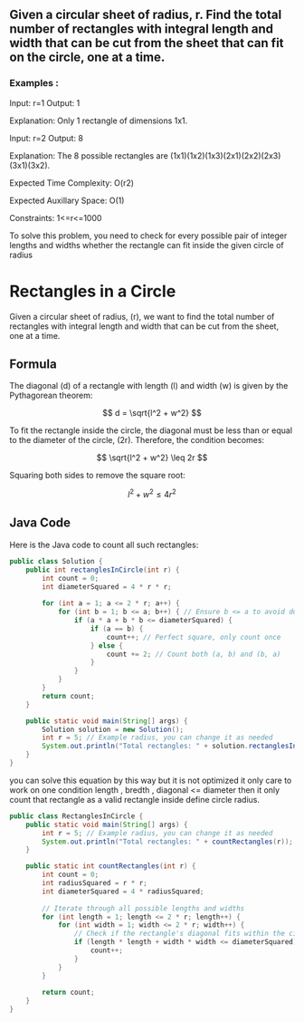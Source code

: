 ## Given a circular sheet of radius, r. Find the total number of rectangles with integral length and width that can be cut from the sheet that can fit on the circle, one at a time.

### Examples :

Input: r=1
Output: 1

Explanation: Only 1 rectangle of dimensions 1x1.

Input: r=2
Output: 8

Explanation: The 8 possible rectangles are 
(1x1)(1x2)(1x3)(2x1)(2x2)(2x3)(3x1)(3x2).

Expected Time Complexity: O(r2)

Expected Auxillary Space: O(1)


Constraints:
1<=r<=1000 


To solve this problem, you need to check for every possible pair of integer lengths and widths whether the rectangle can fit inside the given circle of radius 
# Rectangles in a Circle

Given a circular sheet of radius, \(r\), we want to find the total number of rectangles with integral length and width that can be cut from the sheet, one at a time.

## Formula

The diagonal \(d\) of a rectangle with length \(l\) and width \(w\) is given by the Pythagorean theorem:

$$
d = \sqrt{l^2 + w^2}
$$

To fit the rectangle inside the circle, the diagonal must be less than or equal to the diameter of the circle, \(2r\). Therefore, the condition becomes:

$$
\sqrt{l^2 + w^2} \leq 2r
$$

Squaring both sides to remove the square root:

$$
l^2 + w^2 \leq 4r^2
$$

## Java Code

Here is the Java code to count all such rectangles:

```java
public class Solution {
    public int rectanglesInCircle(int r) {
        int count = 0;
        int diameterSquared = 4 * r * r;
        
        for (int a = 1; a <= 2 * r; a++) {
            for (int b = 1; b <= a; b++) { // Ensure b <= a to avoid duplicate counting
                if (a * a + b * b <= diameterSquared) {
                    if (a == b) {
                        count++; // Perfect square, only count once
                    } else {
                        count += 2; // Count both (a, b) and (b, a)
                    }
                }
            }
        }
        return count;
    }

    public static void main(String[] args) {
        Solution solution = new Solution();
        int r = 5; // Example radius, you can change it as needed
        System.out.println("Total rectangles: " + solution.rectanglesInCircle(r));
    }
}

```


you can solve this equation by this way but it is not optimized it only care to work on one condition length , bredth , diagonal <= diameter then it only count that rectangle as a valid rectangle inside define circle radius.

```java
public class RectanglesInCircle {
    public static void main(String[] args) {
        int r = 5; // Example radius, you can change it as needed
        System.out.println("Total rectangles: " + countRectangles(r));
    }

    public static int countRectangles(int r) {
        int count = 0;
        int radiusSquared = r * r;
        int diameterSquared = 4 * radiusSquared;
        
        // Iterate through all possible lengths and widths
        for (int length = 1; length <= 2 * r; length++) {
            for (int width = 1; width <= 2 * r; width++) {
                // Check if the rectangle's diagonal fits within the circle
                if (length * length + width * width <= diameterSquared) {
                    count++;
                }
            }
        }
        
        return count;
    }
}

```
